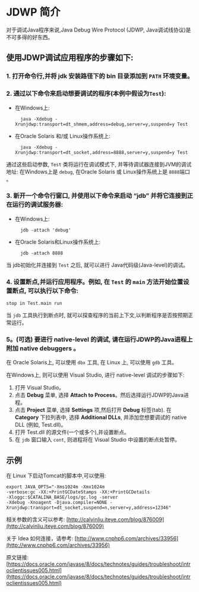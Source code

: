 # JDWP 简介

对于调试Java程序来说,Java Debug Wire Protocol (JDWP, Java调试线协议)是不可多得的好东西。

## 使用JDWP调试应用程序的步骤如下:


### 1. 打开命令行,并将 jdk 安装路径下的 bin 目录添加到 `PATH` 环境变量。


### 2. 通过以下命令来启动想要调试的程序(本例中假设为`Test`): 


* 在Windows上:


    
        java -Xdebug -Xrunjdwp:transport=dt_shmem,address=debug,server=y,suspend=y Test

    

* 在Oracle Solaris 和/或 Linux操作系统上:


    
        java -Xdebug -Xrunjdwp:transport=dt_socket,address=8888,server=y,suspend=y Test

    

通过这些启动参数, `Test` 类将运行在调试模式下, 并等待调试器连接到JVM的调试地址: 在Windows上是 `debug`, 在Oracle Solaris 或 Linux操作系统上是 `8888`端口 。


### 3. 新开一个命令行窗口, 并使用以下命令来启动 “jdb” 并将它连接到正在运行的调试服务器:


* 在Windows上:


    
        jdb -attach 'debug'

    

* 在Oracle Solaris和Linux操作系统上:


    
        jdb -attach 8888

    

当 jdb初始化并连接到 `Test` 之后, 就可以进行 Java代码级(Java-level)的调试。


### 4. 设置断点,并运行应用程序。例如, 在 `Test` 的 `main` 方法开始位置设置断点, 可以执行以下命令:



    stop in Test.main run



当 `jdb` 工具执行到断点时, 就可以探查程序的当前上下文,以判断程序是否按预期正常运行。


### 5。(可选) 要进行 native-level 的调试, 请在运行JDWP的Java进程上附加 native debuggers 。


在 Oracle Solaris上, 可以使用 `dbx` 工具, 在 Linux 上, 可以使用 `gdb` 工具。


在Windows上, 则可以使用 Visual Studio, 进行 native-level 调试的步骤如下:

1. 打开 Visual Studio。
2. 点击 **Debug** 菜单, 选择 **Attach to Process**。然后选择运行JDWP的Java进程。
3. 点击 **Project** 菜单, 选择 **Settings** 项,然后打开 **Debug** 标签(tab). 在 **Category** 下拉列表中, 选择 **Additional DLLs**, 并添加您想要调试的 native DLL (例如, Test.dll)。
4. 打开 Test.dll 的源文件(一个或多个),并设置断点。
5. 在 `jdb` 窗口输入 `cont`, 则进程将在 Visual Studio 中设置的断点处暂停。


## 示例

在 Linux 下启动Tomcat的脚本中,可以使用:



	export JAVA_OPTS="-Xms1024m -Xmx1024m
	-verbose:gc -XX:+PrintGCDateStamps -XX:+PrintGCDetails 
	-Xloggc:$CATALINA_BASE/logs/gc.log -server
	-Xdebug -Xnoagent -Djava.compiler=NONE -Xrunjdwp:transport=dt_socket,suspend=n,server=y,address=12346"


相关参数的含义可以参考: [http://calvinliu.iteye.com/blog/876009](http://calvinliu.iteye.com/blog/876009)

关于 Idea 如何连接，请参考: [http://www.cnphp6.com/archives/33956](http://www.cnphp6.com/archives/33956)


原文链接: [https://docs.oracle.com/javase/8/docs/technotes/guides/troubleshoot/introclientissues005.html](https://docs.oracle.com/javase/8/docs/technotes/guides/troubleshoot/introclientissues005.html)


